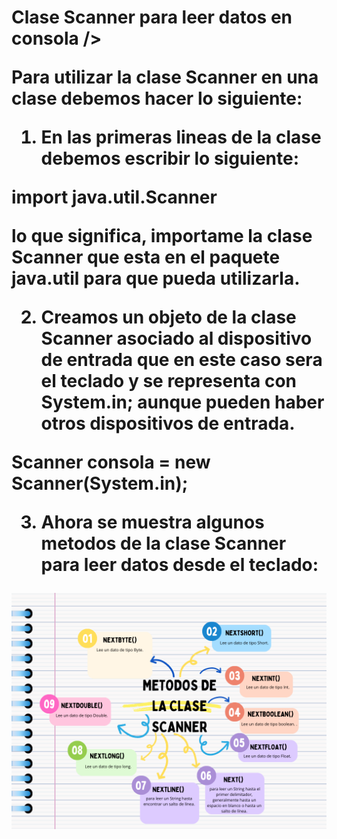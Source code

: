 <h1>Clase Scanner para leer datos en consola />

Para utilizar la clase Scanner en una clase debemos hacer lo siguiente:

1. En las primeras lineas de la clase debemos escribir lo siguiente:

 import java.util.Scanner 

lo que significa, importame la clase Scanner que esta en el paquete java.util para que pueda utilizarla.

2. Creamos un objeto de la clase Scanner asociado al dispositivo de entrada que en este caso
sera el teclado y se representa con System.in; aunque pueden haber otros dispositivos de entrada.

Scanner consola = new Scanner(System.in);

3. Ahora se muestra algunos metodos de la clase Scanner para leer datos desde el teclado:

![metodosdelaclasescanner](/imagenesjava/metodosdelaclasescanner.png "metodosdelaclasescanner")








